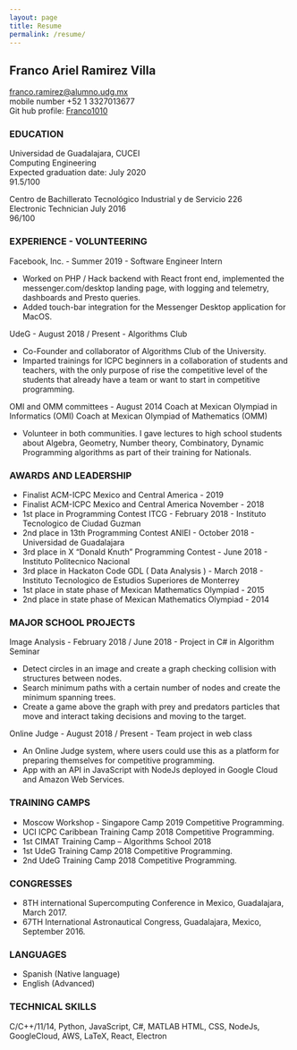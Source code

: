 ```yaml
---
layout: page
title: Resume
permalink: /resume/
---
```


## Franco Ariel Ramirez Villa

franco.ramirez@alumno.udg.mx  
mobile number +52 1 3327013677  
Git hub profile: [Franco1010](https://github.com/Franco1010)

### EDUCATION

Universidad de Guadalajara, CUCEI  
Computing Engineering  
Expected graduation date: July 2020  
91.5/100

Centro de Bachillerato Tecnológico Industrial y de Servicio 226  
Electronic Technician
July 2016  
96/100

### EXPERIENCE - VOLUNTEERING

Facebook, Inc. - Summer 2019 - Software Engineer Intern

- Worked on PHP / Hack backend with React front end, implemented the messenger.com/desktop landing page, with logging and telemetry, dashboards and Presto queries.
- Added touch-bar integration for the Messenger Desktop application for MacOS.

UdeG - August 2018 / Present - Algorithms Club

- Co-Founder and collaborator of Algorithms Club of the University.
- Imparted trainings for ICPC beginners in a collaboration of students and teachers, with the only purpose of rise the competitive level of the students that already have a team or want to start in competitive programming.

OMI and OMM committees - August 2014
Coach at Mexican Olympiad in Informatics (OMI)
Coach at Mexican Olympiad of Mathematics (OMM)

- Volunteer in both communities. I gave lectures to high school students about Algebra, Geometry, Number theory, Combinatory, Dynamic Programming algorithms as part of their training for Nationals.

### AWARDS AND LEADERSHIP

- Finalist ACM-ICPC Mexico and Central America - 2019
- Finalist ACM-ICPC Mexico and Central America November - 2018
- 1st place in Programming Contest ITCG - February 2018 - Instituto Tecnologico de Ciudad Guzman
- 2nd place in 13th Programming Contest ANIEI - October 2018 - Universidad de Guadalajara
- 3rd place in X “Donald Knuth” Programming Contest - June 2018 - Instituto Politecnico Nacional
- 3rd place in Hackaton Code GDL ( Data Analysis ) - March 2018 - Instituto Tecnologico de Estudios Superiores de Monterrey
- 1st place in state phase of Mexican Mathematics Olympiad - 2015
- 2nd place in state phase of Mexican Mathematics Olympiad - 2014

### MAJOR SCHOOL PROJECTS

Image Analysis - February 2018 / June 2018 - Project in C\# in Algorithm Seminar

- Detect circles in an image and create a graph checking collision with structures between nodes.
- Search minimum paths with a certain number of nodes and create the minimum spanning trees.
- Create a game above the graph with prey and predators particles that move and interact taking decisions and moving to the target.

Online Judge - August 2018 / Present - Team project in web class

- An Online Judge system, where users could use this as a platform for preparing themselves for competitive programming.
- App with an API in JavaScript with NodeJs deployed in Google Cloud and Amazon Web Services.

### TRAINING CAMPS

- Moscow Workshop - Singapore Camp 2019 Competitive Programming.
- UCI ICPC Caribbean Training Camp 2018 Competitive Programming.
- 1st CIMAT Training Camp – Algorithms School 2018
- 1st UdeG Training Camp 2018 Competitive Programming.
- 2nd UdeG Training Camp 2018 Competitive Programming.

### CONGRESSES

- 8TH international Supercomputing Conference in Mexico, Guadalajara, March 2017.
- 67TH International Astronautical Congress, Guadalajara, Mexico, September 2016.

### LANGUAGES

- Spanish (Native language)
- English (Advanced)

### TECHNICAL SKILLS

C/C++/11/14, Python, JavaScript, C\#, MATLAB
HTML, CSS, NodeJs, GoogleCloud, AWS, LaTeX, React, Electron
